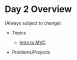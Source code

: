 # Day 2 Overview

(Always subject to change)

- Topics
  -  [Intro to MVC](https://docs.google.com/a/wecancodeit.org/presentation/d/1auRjNmq9hj55lcbaLr60XE6ZQWifo5Bzqxw3W-svf78/edit?usp=sharing)
  
- Problems/Projects

